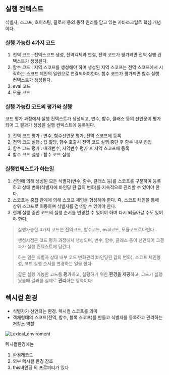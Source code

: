## 실행 컨텍스트

식별자, 스코프, 호이스팅, 클로저 등의 동작 원리를 담고 있는 자바스크립트 핵심 개념이다.

### 실행 가능한 4가지 코드

1. 전역 코드 : 전역스코프 생성, 전역객체와 연결, 전역 코드가 평가되면 전역 실행 컨텍스트가 생성된다.
2. 함수 코드 : 지역 스코프를 생성해야 하며 생성된 지역 스코프는 전역 스코프에서 시작하는 스코프 체인의 일원으로 연결되어야한다. 함수 코드가 평가되면 함수 실행 컨텍스트가 생성된다. 
3. eval 코드
4. 모듈 코드



### 실행 가능한 코드의 평가와 실행

코드 평가 과정에서 실행 컨텍스트가 생성되고, 변수, 함수, 클래스 등의 선언문이 평가되어 그 결과가 생성된 실행 컨텍스트에 등록된다.

1. 전역 코드 평가 : 변수, 함수선언문 평가, 전역 스코프에 등록
2. 전역 코드 실행 : 값 할당, 함수 호출시 전역 코드 실행 중단 후 함수 내부 진입
3. 함수 코드 평가 : 매개변수, 지역변수 평가 후 지역 스코프에 등록
4. 함수 코드 실행 : 함수 코드 실행



### 실행컨텍스트가 하는일

1. 선언에 의해 생성된 모든 식별자(변수, 함수, 클래스 등)를 스코프를 구분하여 등록하고 상태 변화(식별자에 바인딩 된 값의 변화)를 지속적으로 관리할 수 있어야 한다.
2. 스코프는 중첩 관계에 의해 스코프 체인을 형성해야 한다. 즉, 스코프 체인을 통해 상위 스코프로 이동하며 식별자를 검색할 수 있어야 한다. 
3. 현재 실행 중인 코드의 실행 순서를 변경할 수 있어야 하며 다시 되돌아갈 수도 있어야 한다. 



> 실행가능한 4가지 코드는
> 전역코드, 함수코드, eval코드, 모듈코드로나뉜다 .
>
> 생성시점은 
> 코드 평가 과정에서 생성되며, 변수, 함수, 클래스 등이 선언되어 그결과가 실행 컨텍스트에 담긴다.
>
> 하는 일은
> 식별자 상태 내부 코드 변화관리(바인딩된 값의 변화), 스코프 체인형성, 코드 실행 순서를 변경하는 일을 한다.
>
> 결론
> 실행 가능한 코드를 **평가**하고, 
> 실행하기 위한 **환경을 제공**하고, 
> 코드가 실행됬을때 결과를 실제로 **관리**하는 영역이다.







## 렉시컬 환경

- 식별자가 선언되는 환경. 렉시컬 스코프를 의미
- 객체형태의 스코프(전역, 함수, 블록 스코프)를 만들고 식별자를 등록하고 관리하는 저장소 역할

![Lexical_enviroment](https://user-images.githubusercontent.com/33679192/67622760-577b0000-f858-11e9-981b-fcb08ffc836d.jpg)

렉시컬환경에는 

1. 환경레코드
2. 외부 렉시컬 환경 참조
3. this바인딩 의 프로퍼티가 있다